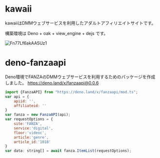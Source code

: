 # kawaii
kawaiiはDMMウェブサービスを利用したアダルトアフィリエイトサイトです。

構築環境は Deno + oak + view_engine + dejs です。

![Fn77Lf6akAA5Uz1](https://user-images.githubusercontent.com/79701376/216239253-54b6773f-8462-4815-9ca5-c48e2f4f2e3b.jpg)

# deno-fanzaapi
Deno環境でFANZAのDMMウェブサービスを利用するためのパッケージを作成しました。
https://deno.land/x/fanzaapi@0.0.6
```js
import {FanzaAPI} from "https://deno.land/x/fanzaapi/mod.ts";
var api = {
    apiid: '',
    affiliateid: ''
}
var fanza = new FanzaAPI(api);
var requestOptions = {
    site:'FANZA',
    service:'digital',
    floor:'videoc',
    article:'genre',
    article_id:'1018'
}
var data: string[] = await fanza.ItemList(requestOptions);
```
